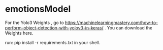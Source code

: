 # emotionsModel

For the Yolo3 Weights , go to https://machinelearningmastery.com/how-to-perform-object-detection-with-yolov3-in-keras/ . You can download the Weights here. 

run: pip install -r requirements.txt in your shell.

